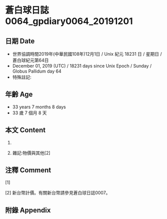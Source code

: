 # 蒼白球日誌0064_gpdiary0064_20191201 #

## 日期 Date ##

* 世界協調時間2019年(中華民國108年)12月1日 / Unix 紀元 18231 日 / 星期日 / 蒼白球紀元第64日
* December 01, 2019 (UTC) / 18231 days since Unix Epoch / Sunday / Globus Pallidum day 64
* 特殊註記:

## 年齡 Age ##

* 33 years 7 months 8 days
* 33 歲 7 個月 8 天

## 本文 Content ##

1. 

    
2. 雜記:物價與其他[2]

    

## 注釋 Comment ##

[1] 


[2] 新台幣計價。有關新台幣請參見蒼白球日誌0007。



## 附錄 Appendix ##

